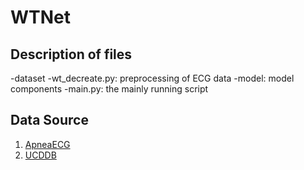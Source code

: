 # WTNet
## Description of files
-dataset
  -wt_decreate.py: preprocessing of ECG data
-model: model components
-main.py: the mainly running script

## Data Source
1. [ApneaECG](https://www.physionet.org/content/apnea-ecg/1.0.0/)
2. [UCDDB](https://physionet.org/content/ucddb/1.0.0/)

